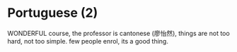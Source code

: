 # Portuguese (2)

WONDERFUL course, the professor is cantonese (廖怡然), things are not too hard, not too simple. few people enrol, its a good thing.